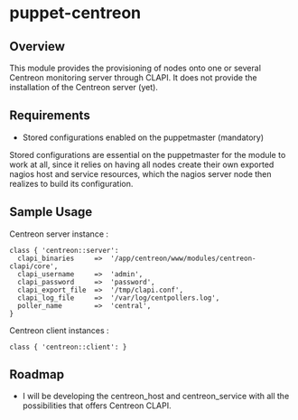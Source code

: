 # puppet-centreon

## Overview

This module provides the provisioning of nodes onto one or several Centreon monitoring server through CLAPI.
It does not provide the installation of the Centreon server (yet).

## Requirements

* Stored configurations enabled on the puppetmaster (mandatory)

Stored configurations are essential on the puppetmaster for the module to work
at all, since it relies on having all nodes create their own exported nagios
host and service resources, which the nagios server node then realizes to
build its configuration.

## Sample Usage

Centreon server instance :

    class { 'centreon::server':
	  clapi_binaries     =>  '/app/centreon/www/modules/centreon-clapi/core',
	  clapi_username     =>  'admin',
	  clapi_password     =>  'password',
	  clapi_export_file  =>  '/tmp/clapi.conf',
	  clapi_log_file     =>  '/var/log/centpollers.log',
	  poller_name        =>  'central',
    }

Centreon client instances :

    class { 'centreon::client': }

## Roadmap

- I will be developing the centreon_host and centreon_service with all the possibilities that offers Centreon CLAPI. 
